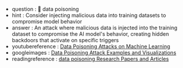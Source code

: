 - question : 🧪 data poisoning
- hint : Consider injecting malicious data into training datasets to compromise model behavior
- answer : An attack where malicious data is injected into the training dataset to compromise the AI model's behavior, creating hidden backdoors that activate on specific triggers
- youtubereference : <a href="https://www.youtube.com/watch?v=vfJPjnFvGB8" target="_blank">Data Poisoning Attacks on Machine Learning</a>
- googleimages : <a href="https://www.google.com/search?q=data+poisoning+attack+machine+learning+examples&tbm=isch" target="_blank">Data Poisoning Attack Examples and Visualizations</a>
- readingreference : <a href="https://www.google.com/search?q=data poisoning+AI+security+research+papers" target="_blank">data poisoning Research Papers and Articles</a>
